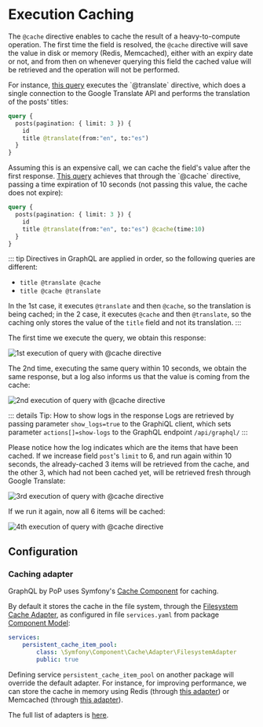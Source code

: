 # Execution Caching

The `@cache` directive enables to cache the result of a heavy-to-compute operation. The first time the field is resolved, the `@cache` directive will save the value in disk or memory (Redis, Memcached), either with an expiry date or not, and from then on whenever querying this field the cached value will be retrieved and the operation will not be performed.

For instance, [this query](https://newapi.getpop.org/graphiql/?show_logs=true&query=query%20%7B%0A%20%20posts(pagination:{limit%3A3})%20%7B%0A%20%20%20%20id%0A%20%20%20%20title%20%40translate(from%3A%22en%22%2C%20to%3A%22es%22)%0A%20%20%7D%0A%7D) executes the `@translate` directive, which does a single connection to the Google Translate API and performs the translation of the posts' titles:

```graphql
query {
  posts(pagination: { limit: 3 }) {
    id
    title @translate(from:"en", to:"es")
  }
}
```

Assuming this is an expensive call, we can cache the field's value after the first response. [This query](https://newapi.getpop.org/graphiql/?show_logs=true&query=query%20%7B%0A%20%20posts(pagination:{limit%3A3})%20%7B%0A%20%20%20%20id%0A%20%20%20%20title%20%40translate(from%3A%22en%22%2C%20to%3A%22es%22)%20%40cache(time%3A10)%0A%20%20%7D%0A%7D) achieves that through the `@cache` directive, passing a time expiration of 10 seconds (not passing this value, the cache does not expire):

```graphql
query {
  posts(pagination: { limit: 3 }) {
    id
    title @translate(from:"en", to:"es") @cache(time:10)
  }
}
```

::: tip
Directives in GraphQL are applied in order, so the following queries are different:

- `title @translate @cache`
- `title @cache @translate`

In the 1st case, it executes `@translate` and then `@cache`, so the translation is being cached; in the 2 case, it executes `@cache` and then `@translate`, so the caching only stores the value of the `title` field and not its translation.
:::

The first time we execute the query, we obtain this response:

![1st execution of query with @cache directive](/images/cache-directive-1st-run.png "1st execution of query with @cache directive")

The 2nd time, executing the same query within 10 seconds, we obtain the same response, but a log also informs us that the value is coming from the cache:

![2nd execution of query with @cache directive](/images/cache-directive-2nd-run.png "2nd execution of query with @cache directive")

::: details Tip: How to show logs in the response
Logs are retrieved by passing parameter `show_logs=true` to the GraphiQL client, which sets parameter `actions[]=show-logs` to the GraphQL endpoint `/api/graphql/`
:::

Please notice how the log indicates which are the items that have been cached. If we increase field `post`'s `limit` to 6, and run again within 10 seconds, the already-cached 3 items will be retrieved from the cache, and the other 3, which had not been cached yet, will be retrieved fresh through Google Translate:

![3rd execution of query with @cache directive](/images/cache-directive-3rd-run.png "3rd execution of query with @cache directive")

If we run it again, now all 6 items will be cached:

![4th execution of query with @cache directive](/images/cache-directive-4th-run.png "4th execution of query with @cache directive")

## Configuration

### Caching adapter

GraphQL by PoP uses Symfony's [Cache Component](https://symfony.com/doc/current/components/cache.html) for caching.

By default it stores the cache in the file system, through the [Filesystem Cache Adapter](https://symfony.com/doc/current/components/cache/adapters/filesystem_adapter.html), as configured in file `services.yaml` from package [Component Model](https://github.com/GatoGraphQL/GatoGraphQL/tree/master/layers/Engine/packages/component-model):

```yml
services:
    persistent_cache_item_pool:
        class: \Symfony\Component\Cache\Adapter\FilesystemAdapter
        public: true
```

Defining service `persistent_cache_item_pool` on another package will override the default adapter. For instance, for improving performance, we can store the cache in memory using Redis (through [this adapter](https://symfony.com/doc/current/components/cache/adapters/redis_adapter.html)) or Memcached (through [this adapter](https://symfony.com/doc/current/components/cache/adapters/memcached_adapter.html)).

The full list of adapters is [here](https://symfony.com/doc/current/components/cache.html#available-cache-adapters).
